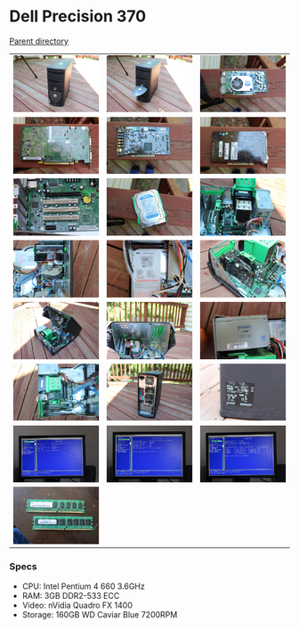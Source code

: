 # Dell Precision 370
[Parent directory](../index.md)

<table>
  <tr>
    <td><img src='IMG_6043.JPG'/></td>
    <td><img src='IMG_6044.JPG'/></td>
    <td><img src='IMG_6046.JPG'/></td>
  </tr>
  <tr>
    <td><img src='IMG_6048.JPG'/></td>
    <td><img src='IMG_6049.JPG'></td>
    <td><img src='IMG_6050.JPG'/></td>
  </tr>
  <tr>
    <td><img src='IMG_6052.JPG'/></td>
    <td><img src='IMG_6053.JPG'/></td>
    <td><img src='IMG_6058.JPG'/></td>
  </tr>
  <tr>
    <td><img src='IMG_6059.JPG'/></td>
    <td><img src='IMG_6060.JPG'/></td>
    <td><img src='IMG_6062.JPG'/></td>
  </tr>
  <tr>
    <td><img src='IMG_6064.JPG'/></td>
    <td><img src='IMG_6065.JPG'/></td>
    <td><img src='IMG_6066.JPG'/></td>
  </tr>
  <tr>
    <td><img src='IMG_6067.JPG'/></td>
    <td><img src='IMG_6068.JPG'/></td>
    <td><img src='IMG_6078.JPG'/></td>
  </tr>
  <tr>
    <td><img src='IMG_6080.JPG'/></td>
    <td><img src='IMG_6081.JPG'/></td>
    <td><img src='IMG_6082.JPG'/></td>
  </tr>
  <tr>
    <td><img src='IMG_6087.JPG'/></td>
  </tr>
</table>

### Specs

* CPU: Intel Pentium 4 660 3.6GHz
* RAM: 3GB DDR2-533 ECC
* Video: nVidia Quadro FX 1400
* Storage: 160GB WD Caviar Blue 7200RPM

